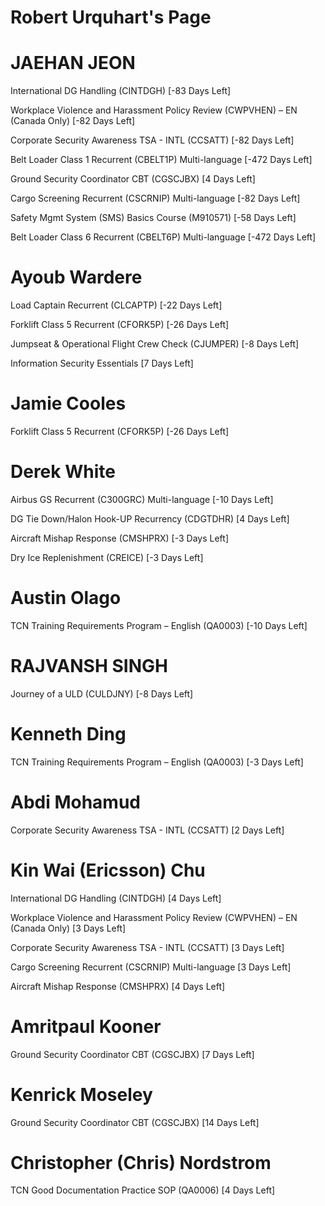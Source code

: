 # Robert Urquhart's Page




# JAEHAN JEON


International DG Handling (CINTDGH) [-83 Days Left]

Workplace Violence and Harassment Policy Review (CWPVHEN) – EN (Canada Only) [-82 Days Left]

Corporate Security Awareness TSA - INTL (CCSATT) [-82 Days Left]

Belt Loader Class 1 Recurrent (CBELT1P) Multi-language [-472 Days Left]

Ground Security Coordinator CBT (CGSCJBX) [4 Days Left]

Cargo Screening Recurrent (CSCRNIP) Multi-language [-82 Days Left]

Safety Mgmt System (SMS) Basics Course (M910571) [-58 Days Left]

Belt Loader Class 6 Recurrent (CBELT6P) Multi-language [-472 Days Left]



# Ayoub Wardere


Load Captain Recurrent (CLCAPTP) [-22 Days Left]

Forklift Class 5 Recurrent (CFORK5P) [-26 Days Left]

Jumpseat & Operational Flight Crew Check (CJUMPER) [-8 Days Left]

Information Security Essentials [7 Days Left]



# Jamie Cooles


Forklift Class 5 Recurrent (CFORK5P) [-26 Days Left]



# Derek White


Airbus GS Recurrent (C300GRC) Multi-language [-10 Days Left]

DG Tie Down/Halon Hook-UP Recurrency (CDGTDHR) [4 Days Left]

Aircraft Mishap Response (CMSHPRX) [-3 Days Left]

Dry Ice Replenishment (CREICE) [-3 Days Left]



# Austin Olago


TCN Training Requirements Program – English (QA0003) [-10 Days Left]



# RAJVANSH SINGH


Journey of a ULD (CULDJNY) [-8 Days Left]



# Kenneth Ding


TCN Training Requirements Program – English (QA0003) [-3 Days Left]



# Abdi Mohamud


Corporate Security Awareness TSA - INTL (CCSATT) [2 Days Left]



# Kin Wai (Ericsson) Chu


International DG Handling (CINTDGH) [4 Days Left]

Workplace Violence and Harassment Policy Review (CWPVHEN) – EN (Canada Only) [3 Days Left]

Corporate Security Awareness TSA - INTL (CCSATT) [3 Days Left]

Cargo Screening Recurrent (CSCRNIP) Multi-language [3 Days Left]

Aircraft Mishap Response (CMSHPRX) [4 Days Left]



# Amritpaul Kooner


Ground Security Coordinator CBT (CGSCJBX) [7 Days Left]



# Kenrick Moseley


Ground Security Coordinator CBT (CGSCJBX) [14 Days Left]



# Christopher (Chris) Nordstrom


TCN Good Documentation Practice SOP (QA0006) [4 Days Left]



